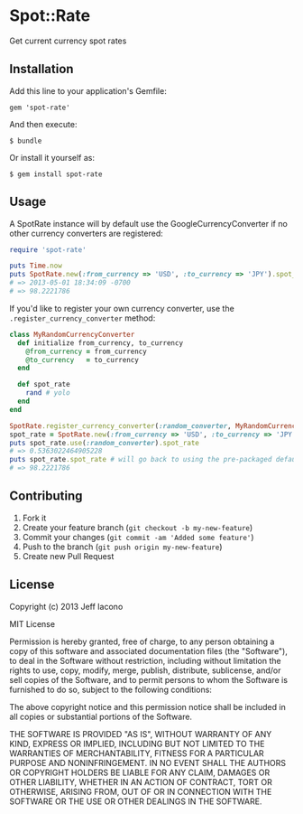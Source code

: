 # Spot::Rate

Get current currency spot rates

## Installation

Add this line to your application's Gemfile:

    gem 'spot-rate'

And then execute:

    $ bundle

Or install it yourself as:

    $ gem install spot-rate

## Usage

A SpotRate instance will by default use the GoogleCurrencyConverter if no other
currency converters are registered:

```ruby
require 'spot-rate'

puts Time.now
puts SpotRate.new(:from_currency => 'USD', :to_currency => 'JPY').spot_rate
# => 2013-05-01 18:34:09 -0700
# => 98.2221786
```

If you'd like to register your own currency converter, use the
`.register_currency_converter` method:

```ruby
class MyRandomCurrencyConverter
  def initialize from_currency, to_currency
    @from_currency = from_currency
    @to_currency   = to_currency
  end

  def spot_rate
    rand # yolo
  end
end

SpotRate.register_currency_converter(:random_converter, MyRandomCurrencyConverter)
spot_rate = SpotRate.new(:from_currency => 'USD', :to_currency => 'JPY')
puts spot_rate.use(:random_converter).spot_rate
# => 0.5363022464905228
puts spot_rate.spot_rate # will go back to using the pre-packaged default Google converter
# => 98.2221786
```

## Contributing

1. Fork it
2. Create your feature branch (`git checkout -b my-new-feature`)
3. Commit your changes (`git commit -am 'Added some feature'`)
4. Push to the branch (`git push origin my-new-feature`)
5. Create new Pull Request

## License

Copyright (c) 2013 Jeff Iacono

MIT License

Permission is hereby granted, free of charge, to any person obtaining
a copy of this software and associated documentation files (the
"Software"), to deal in the Software without restriction, including
without limitation the rights to use, copy, modify, merge, publish,
distribute, sublicense, and/or sell copies of the Software, and to
permit persons to whom the Software is furnished to do so, subject to
the following conditions:

The above copyright notice and this permission notice shall be
included in all copies or substantial portions of the Software.

THE SOFTWARE IS PROVIDED "AS IS", WITHOUT WARRANTY OF ANY KIND,
EXPRESS OR IMPLIED, INCLUDING BUT NOT LIMITED TO THE WARRANTIES OF
MERCHANTABILITY, FITNESS FOR A PARTICULAR PURPOSE AND
NONINFRINGEMENT. IN NO EVENT SHALL THE AUTHORS OR COPYRIGHT HOLDERS BE
LIABLE FOR ANY CLAIM, DAMAGES OR OTHER LIABILITY, WHETHER IN AN ACTION
OF CONTRACT, TORT OR OTHERWISE, ARISING FROM, OUT OF OR IN CONNECTION
WITH THE SOFTWARE OR THE USE OR OTHER DEALINGS IN THE SOFTWARE.
